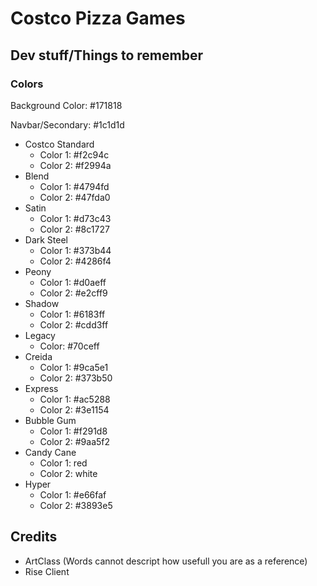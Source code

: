 # Costco Pizza Games

## Dev stuff/Things to remember

### Colors
Background Color: #171818

Navbar/Secondary: #1c1d1d

- Costco Standard
   - Color 1: #f2c94c
   - Color 2: #f2994a
- Blend
   - Color 1: #4794fd
   - Color 2: #47fda0
- Satin
   - Color 1: #d73c43
   - Color 2: #8c1727
- Dark Steel
   - Color 1: #373b44
   - Color 2: #4286f4
- Peony
   - Color 1: #d0aeff
   - Color 2: #e2cff9
- Shadow
   - Color 1: #6183ff
   - Color 2: #cdd3ff
- Legacy
   - Color: #70ceff
- Creida
   - Color 1: #9ca5e1
   - Color 2: #373b50
- Express
   - Color 1: #ac5288
   - Color 2: #3e1154
- Bubble Gum
   - Color 1: #f291d8
   - Color 2: #9aa5f2
- Candy Cane
   - Color 1: red
   - Color 2: white
- Hyper
   - Color 1: #e66faf
   - Color 2: #3893e5

## Credits
- ArtClass (Words cannot descript how usefull you are as a reference)
- Rise Client